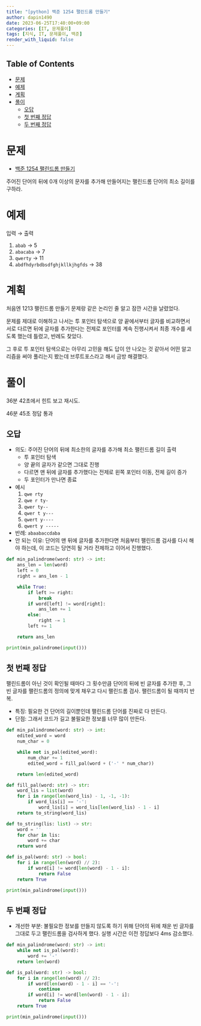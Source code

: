 ```yaml
---
title: "[python] 백준 1254 팰린드롬 만들기"
author: dapin1490
date: 2023-06-25T17:40:00+09:00
categories: [IT, 문제풀이]
tags: [지식, IT, 문제풀이, 백준]
render_with_liquid: false
---
```


## Table of Contents
- [문제](#문제)
- [예제](#예제)
- [계획](#계획)
- [풀이](#풀이)
  - [오답](#오답)
  - [첫 번째 정답](#첫-번째-정답)
  - [두 번째 정답](#두-번째-정답)

# 문제
* [백준 1254 팰린드롬 만들기](https://www.acmicpc.net/problem/1254)

주어진 단어의 뒤에 0개 이상의 문자를 추가해 만들어지는 팰린드롬 단어의 최소 길이를 구하라.

# 예제
입력 → 출력

1. `abab` → 5
2. `abacaba` → 7
3. `qwerty` → 11
4. `abdfhdyrbdbsdfghjkllkjhgfds` → 38

# 계획
처음엔 1213 팰린드롬 만들기 문제랑 같은 논리인 줄 알고 잠깐 시간을 날렸었다.

문제를 제대로 이해하고 나서는 투 포인터 탐색으로 양 끝에서부터 글자를 비교하면서 서로 다르면 뒤에 글자를 추가한다는 전제로 포인터를 계속 진행시켜서 최종 개수를 세도록 했는데 틀렸고, 반례도 찾았다.

그 후로 투 포인터 탐색으로는 아무리 고민을 해도 답이 안 나오는 것 같아서 어떤 알고리즘을 써야 풀리는지 봤는데 브루트포스라고 해서 금방 해결했다.

# 풀이
36분 42초에서 힌트 보고 재시도.

46분 45초 정답 통과

## 오답
* 의도: 주어진 단어의 뒤에 최소한의 글자를 추가해 최소 팰린드롬 길이 출력
    * 투 포인터 탐색
    * 양 끝의 글자가 같으면 그대로 진행
    * 다르면 맨 뒤에 글자를 추가했다는 전제로 왼쪽 포인터 이동, 전체 길이 증가
    * 두 포인터가 만나면 종료
* 예시  
    1. `qwe rty`
    2. `qwe r ty-`
    3. `qwer ty--`
    4. `qwer t y---`
    5. `qwert y----`
    6. `qwert y -----`
* 반례: `abaabaccdaba`
* 안 되는 이유: 단어의 맨 뒤에 글자를 추가한다면 처음부터 팰린드롬 검사를 다시 해야 하는데, 이 코드는 당연히 될 거라 전제하고 이어서 진행했다.

```py
def min_palindrome(word: str) -> int:
    ans_len = len(word)
    left = 0
    right = ans_len - 1

    while True:
        if left >= right:
            break
        if word[left] != word[right]:
            ans_len += 1
        else:
            right -= 1
        left += 1

    return ans_len

print(min_palindrome(input()))
```

## 첫 번째 정답
팰린드롬이 아닌 것이 확인될 때마다 그 횟수만큼 단어의 뒤에 빈 글자를 추가한 후, 그 빈 글자를 팰린드롬의 정의에 맞게 채우고 다시 팰린드롬 검사. 팰린드롬이 될 때까지 반복.

* 특징: 필요한 건 단어의 길이뿐인데 팰린드롬 단어를 진짜로 다 만든다.
* 단점: 그래서 코드가 길고 불필요한 정보를 너무 많이 만든다.

```py
def min_palindrome(word: str) -> int:
    edited_word = word
    num_char = 0

    while not is_pal(edited_word):
        num_char += 1
        edited_word = fill_pal(word + ('-' * num_char))

    return len(edited_word)

def fill_pal(word: str) -> str:
    word_lis = list(word)
    for i in range(len(word_lis) - 1, -1, -1):
        if word_lis[i] == '-':
            word_lis[i] = word_lis[len(word_lis) - 1 - i]
    return to_string(word_lis)

def to_string(lis: list) -> str:
    word = ''
    for char in lis:
        word += char
    return word

def is_pal(word: str) -> bool:
    for i in range(len(word) // 2):
        if word[i] != word[len(word) - 1 - i]:
            return False
    return True

print(min_palindrome(input()))
```

## 두 번째 정답
* 개선한 부분: 불필요한 정보를 만들지 않도록 하기 위해 단어의 뒤에 채운 빈 글자를 그대로 두고 팰린드롬을 검사하게 했다. 실행 시간은 이전 정답보다 4ms 감소했다.

```py
def min_palindrome(word: str) -> int:
    while not is_pal(word):
        word += '-'
    return len(word)

def is_pal(word: str) -> bool:
    for i in range(len(word) // 2):
        if word[len(word) - 1 - i] == '-':
            continue
        if word[i] != word[len(word) - 1 - i]:
            return False
    return True

print(min_palindrome(input()))
```